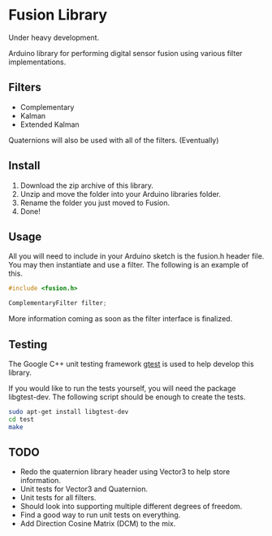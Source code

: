 # Fusion Library

Under heavy development.

Arduino library for performing digital sensor fusion using various filter
implementations.

## Filters

* Complementary
* Kalman
* Extended Kalman

Quaternions will also be used with all of the filters. (Eventually)

## Install

1.  Download the zip archive of this library.
2.  Unzip and move the folder into your Arduino libraries folder.
3.  Rename the folder you just moved to Fusion.
4.  Done!

## Usage

All you will need to include in your Arduino sketch is the fusion.h header file.
You may then instantiate and use a filter. The following is an example of this.

```C++
#include <fusion.h>

ComplementaryFilter filter;
```

More information coming as soon as the filter interface is finalized.

## Testing

The Google C++ unit testing framework
[gtest](http://code.google.com/p/googletest/) is used to help develop this
library.

If you would like to run the tests yourself, you will need the package
libgtest-dev. The following script should be enough to create the tests.

```Bash
sudo apt-get install libgtest-dev
cd test
make
```

## TODO

* Redo the quaternion library header using Vector3 to help store information.
* Unit tests for Vector3 and Quaternion.
* Unit tests for all filters.
* Should look into supporting multiple different degrees of freedom.
* Find a good way to run unit tests on everything.
* Add Direction Cosine Matrix (DCM) to the mix.
